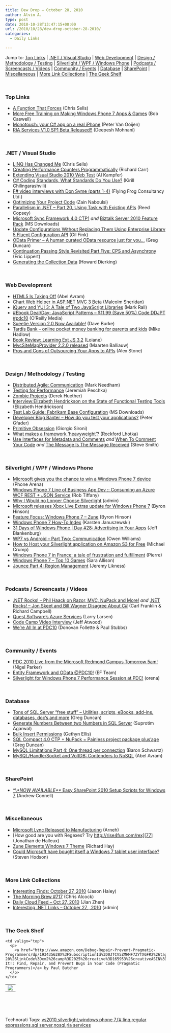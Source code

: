 ```yaml
---
title: Dew Drop – October 28, 2010
author: Alvin A.
type: post
date: 2010-10-28T13:47:15+00:00
url: /2010/10/28/dew-drop-october-28-2010/
categories:
  - Daily Links

---
```

Jump to: [Top Links][1] | [.NET / Visual Studio][2] | [Web Development][3] | [Design / Methodology / Testing][4] | [Silverlight / WPF / Windows Phone][5] | [Podcasts / Screencasts / Videos][6] | [Community / Events][7] | [Database][8] | [SharePoint][9] | [Miscellaneous][10] | [More Link Collections][11] | [The Geek Shelf][12] 

&#160;

### <a name="top"></a>Top Links

  * [A Function That Forces][13] (Chris Sells)
  * [More Free Training on Making Windows Phone 7 Apps & Games][14] (Bob Caswell)
  * [Monotouch: your C# app on a real iPhone][15] (Peter Van Ooijen)
  * <a href="http://blogs.msdn.com/b/deepm/archive/2010/10/27/ria-services-v1-0-sp1-beta-released.aspx?wa=wsignin1.0" target="_blank">RIA Services V1.0 SP1 Beta Released!!</a> (Deepesh Mohnani)

&#160;

### <a name="dotnet"></a>.NET / Visual Studio

  * [LINQ Has Changed Me][16] (Chris Sells)
  * [Creating Performance Counters Programmatically][17] (Richard Carr)
  * [Extending Visual Studio 2010 Web Test][18] (Al Kampfer)
  * [C# Coding Standards, What Standards Do You Use?][19] (Kirill Chilingarashvili)
  * [F# video interviews with Don Syme (parts 1-4)][20] (Flying Frog Consultancy Ltd.)
  * [Optimizing Your Project Code][21] (Zain Naboulsi)
  * [Parallelism in .NET – Part 20, Using Task with Existing APIs][22] (Reed Copsey)
  * [Microsoft Sync Framework 4.0 CTP1][23] _and_ [Biztalk Server 2010 Feature Pack][24] (MS Downloads)
  * [Update Configurations Without Replacing Them Using Enterprise Library 5 Fluent Configuration API][25] (Gil Fink)
  * [OData Primer &#8211; A human curated OData resource just for you…][26] (Greg Duncan)
  * [Continuation Passing Style Revisited Part Five: CPS and Asynchrony][27] (Eric Lippert)
  * [Generating the Collection Data][28] (Howard Dierking)

&#160;

### <a name="web"></a>Web Development

  * [HTML5 Is Taking Off][29] (Abel Avram)
  * [Chart Web Helper in ASP.NET MVC 3 Beta][30] (Malcolm Sheridan)
  * [jQuery and YUI 3: A Tale of Two JavaScript Libraries][31] (Mark Rall)
  * [#Ebook Deal/Day: JavaScript Patterns &#8211; $11.99 (Save 50%) Code DDJPT #pdc10][32] (O&#8217;Reilly Media)
  * [Sueetie Version 2.0 Now Available!][33] (Dave Burke)
  * [Tardis Bank – online pocket money banking for parents and kids][34] (Mike Hadlow)
  * [Book Review: Learning Ext JS 3.2][35] (Loiane)
  * [MvcSiteMapProvider 2.2.0 released][36] (Maarten Balliauw)
  * [Pros and Cons of Outsourcing Your Apps to APIs][37] (Alex Stone)

&#160;

### <a name="design"></a>Design / Methodology / Testing

  * [Distributed Agile: Communication][38] (Mark Needham)
  * [Testing for Performance][39] (Jeremiah Peschka)
  * [Zombie Projects][40] (Derek Huether)
  * [Interview:Elizabeth Hendrickson on the State of Functional Testing Tools][41] (Elizabeth Hendrickson)
  * [Test Lab Guide: Fabrikam Base Configuration][42] (MS Downloads)
  * [Developer Blog Banter &#8211; How do you test your applications?][43] (Peter Gfader)
  * [Primitive Obsession][44] (Giorgio Sironi)
  * [What makes a framework ‘heavyweight’?][45] (Rockford Lhotka)
  * [Use Interfaces for Metadata and Comments][46] _and_ [When To Comment Your Code][47] _and_ [The Message Is The Message Received][48] (Steve Smith)

&#160;

### <a name="silverlight"></a>Silverlight / WPF / Windows Phone

  * [Microsoft gives you the chance to win a Windows Phone 7 device][49] (Phone Arena)
  * [Windows Phone 7 Line of Business App Dev :: Consuming an Azure WCF REST + JSON Service][50] (Rob Tiffany)
  * [Why I Would no Longer Choose Silverlight][51] (admin)
  * [Microsoft releases Xbox Live Extras update for Windows Phone 7][52] (Byron Hinson)
  * [Feature Focus: Windows Phone 7 &#8211; Zune][53] (Byron Hinson)
  * [Windows Phone 7 How-To Index][54] (Karsten Januszewski)
  * [31 Days of Windows Phone | Day #28: Advertising in Your Apps][55] (Jeff Blankenburg)
  * [WP7 vs Android &#8211; Part Two: Communication][56] (Owen Williams)
  * [How to Host your Silverlight application on Amazon S3 for Free][57] (Michael Crump)
  * [Windows Phone 7 in France: a tale of frustration and fulfillment][58] (Pierre)
  * [Windows Phone 7 – Top 10 Games][59] (Sara Allison)
  * [Jounce Part 4: Region Management][60] (Jeremy Likness)

&#160;

### <a name="podcasts"></a>Podcasts / Screencasts / Videos

  * [.NET Rocks! &#8211; Phil Haack on Razor, MVC, NuPack and More!][61] _and_ [.NET Rocks! &#8211; Jon Skeet and Bill Wagner Disagree About C#][62] (Carl Franklin & Richard Campbell)
  * [Quest Software&#8217;s Azure Services][63] (Larry Larsen)
  * [Code Camp Video Interview][64] (Jeff Atwood)
  * [We&#8217;re All In at PDC10][65] (Donovan Follette & Paul Stubbs)

&#160;

### <a name="events"></a>Community / Events

  * [PDC 2010 Live from the Microsoft Redmond Campus Tomorrow 5am!][66] (Nigel Parker)
  * [Entity Framework and OData @PDC10!][67] (EF Team)
  * [Silverlight for Windows Phone 7 Performance Session at PDC!][68] (orena)

&#160;

### <a name="db"></a>Database

  * [Tons of SQL Server “free stuff” &#8211; Utilities, scripts, eBooks, add-ins, databases, doc’s and more][69] (Greg Duncan)
  * [Generate Numbers Between two Numbers in SQL Server][70] (Suprotim Agarwal)
  * [Bulk Insert Permissions][71] (Gethyn Ellis)
  * [SQL Compact 4.0 CTP + NuPack = Painless project package plus’age][72] (Greg Duncan)
  * [MySQL Limitations Part 4: One thread per connection][73] (Baron Schwartz)
  * [MySQL/HandlerSocket and VoltDB: Contenders to NoSQL][74] (Abel Avram)

&#160;

### <a name="sp"></a>SharePoint

  * [\*\\*\*NOW AVAILABLE\*\** Easy SharePoint 2010 Setup Scripts for Windows 7][75] (Andrew Connell)

&#160;

### <a name="misc"></a>Miscellaneous

  * [Microsoft Lync Released to Manufacturing][76] (Arneh)
  * [How good are you with Regexes? Try http://rise4fun.com/rex][77] (Jonathan de Halleux)
  * [Zune Elements Windows 7 Theme][78] (Richard Hay)
  * [Could Microsoft have bought itself a Windows 7 tablet user interface?][79] (Steven Hodson)

&#160;

### <a name="links"></a>More Link Collections

  * [Interesting Finds: October 27, 2010][80] (Jason Haley)
  * [The Morning Brew #717][81] (Chris Alcock)
  * [Daily Cloud Feed &#8211; Oct 27, 2010][82] (Jian Zhen)
  * [Interesting .NET Links – October 27 , 2010][83] (admin)

&#160;

### <a name="shelf"></a>The Geek Shelf

<table border="0" cellspacing="0" cellpadding="0">
  <tr>
    <td>
      <img data-recalc-dims="1" decoding="async" src="https://i0.wp.com/ecx.images-amazon.com/images/I/31xF4DWc2mL._SL160_.jpg?w=660" />
    </td>
    
    <td valign="top">
      <p>
        <a href="http://www.amazon.com/Debug-Repair-Prevent-Pragmatic-Programmers/dp/193435628X%3FSubscriptionId%3D0JTCV5ZMHMF7ZYTXGFR2%26tag%3Dbrdicr-20%26linkCode%3Dxm2%26camp%3D2025%26creative%3D165953%26creativeASIN%3D193435628X">Debug It!: Find, Repair, and Prevent Bugs in Your Code (Pragmatic Programmers)</a> by Paul Butcher
      </p>
    </td>
  </tr>
</table>

&#160;

<div style="padding-bottom: 0px; margin: 0px; padding-left: 0px; padding-right: 0px; display: inline; float: none; padding-top: 0px" id="scid:C16BAC14-9A3D-4c50-9394-FBFEF7A93539:e8a53c5b-510d-4290-86b0-b2199beaa6e0" class="wlWriterEditableSmartContent">
  <!--dotnetkickit-->
</div>

&#160;

<div style="padding-bottom: 0px; margin: 0px; padding-left: 0px; padding-right: 0px; display: inline; float: none; padding-top: 0px" id="scid:0767317B-992E-4b12-91E0-4F059A8CECA8:21fff3ab-a382-4e33-984d-3c4b2140c397" class="wlWriterEditableSmartContent">
  Technorati Tags: <a href="http://technorati.com/tags/vs2010" rel="tag">vs2010</a>,<a href="http://technorati.com/tags/silverlight" rel="tag">silverlight</a>,<a href="http://technorati.com/tags/windows+phone+7" rel="tag">windows phone 7</a>,<a href="http://technorati.com/tags/f%23" rel="tag">f#</a>,<a href="http://technorati.com/tags/linq" rel="tag">linq</a>,<a href="http://technorati.com/tags/regular+expressions" rel="tag">regular expressions</a>,<a href="http://technorati.com/tags/sql+server" rel="tag">sql server</a>,<a href="http://technorati.com/tags/nosql" rel="tag">nosql</a>,<a href="http://technorati.com/tags/ria+services" rel="tag">ria services</a>
</div>

 [1]: https://morningdew-bpc6g3a0fgaxdxcu.eastus2-01.azurewebsites.net/#top
 [2]: https://morningdew-bpc6g3a0fgaxdxcu.eastus2-01.azurewebsites.net/#dotnet
 [3]: https://morningdew-bpc6g3a0fgaxdxcu.eastus2-01.azurewebsites.net/#web
 [4]: https://morningdew-bpc6g3a0fgaxdxcu.eastus2-01.azurewebsites.net/#design
 [5]: https://morningdew-bpc6g3a0fgaxdxcu.eastus2-01.azurewebsites.net/#silverlight
 [6]: https://morningdew-bpc6g3a0fgaxdxcu.eastus2-01.azurewebsites.net/#podcasts
 [7]: https://morningdew-bpc6g3a0fgaxdxcu.eastus2-01.azurewebsites.net/#events
 [8]: https://morningdew-bpc6g3a0fgaxdxcu.eastus2-01.azurewebsites.net/#db
 [9]: https://morningdew-bpc6g3a0fgaxdxcu.eastus2-01.azurewebsites.net/#sp
 [10]: https://morningdew-bpc6g3a0fgaxdxcu.eastus2-01.azurewebsites.net/#misc
 [11]: https://morningdew-bpc6g3a0fgaxdxcu.eastus2-01.azurewebsites.net/#links
 [12]: https://morningdew-bpc6g3a0fgaxdxcu.eastus2-01.azurewebsites.net/#shelf
 [13]: http://www.sellsbrothers.com/posts/details/12683
 [14]: http://borntolearn.mslearn.net/wp7/b/weblog/archive/2010/10/27/more-free-training-on-making-windows-phone-7-apps-amp-games.aspx
 [15]: http://codebetter.com/blogs/peter.van.ooijen/archive/2010/10/28/monotouch-your-c-app-on-a-real-iphone.aspx
 [16]: http://www.sellsbrothers.com/posts/details/12686
 [17]: http://feedproxy.google.com/~r/BlackwaspLatestAdditions/~3/DHcxSNgQCl4/CreatePerformanceCounters.aspx
 [18]: http://feedproxy.google.com/~r/AlkampferEng/~3/VE2jYUeOruE/
 [19]: http://feedproxy.google.com/~r/DevArchive/~3/Yfdv_dJ4xnE/c-coding-standards-what-standards-do.html
 [20]: http://fsharpnews.blogspot.com/2010/10/introduction-to-f-with-don-syme-part-1.html
 [21]: http://feedproxy.google.com/~r/zainnab/~3/gxsEGII57g8/optimizing-your-project-code-vstipproj0014.aspx
 [22]: http://feedproxy.google.com/~r/ReedCopsey/~3/aXzRIlEr5QQ/
 [23]: http://feedproxy.google.com/~r/MicrosoftDownloadCenter/~3/I-VQCum0fTE/details.aspx
 [24]: http://feedproxy.google.com/~r/MicrosoftDownloadCenter/~3/plc0XJpe3OA/details.aspx
 [25]: http://feedproxy.google.com/~r/GilFinkBlog/~3/CWi7lc5xEx8/update-configurations-without-replace-with-enterprise-library-5-fluent-configuration-api.aspx
 [26]: http://coolthingoftheday.blogspot.com/2010/10/odata-primer-human-curated-odata.html
 [27]: http://blogs.msdn.com/b/ericlippert/archive/2010/10/27/continuation-passing-style-revisited-part-five-cps-and-asynchrony.aspx
 [28]: http://codebetter.com/blogs/howard.dierking/archive/2010/10/27/generating-the-collection-data.aspx
 [29]: http://www.infoq.com/news/2010/10/HTML5-Is-Taking-Off
 [30]: http://feedproxy.google.com/~r/netCurryRecentArticles/~3/3772GwMSfVk/ShowArticle.aspx
 [31]: http://feeds.yuiblog.com/~r/YahooUserInterfaceBlog/~3/Tm2vgJY6EDA/
 [32]: http://feeds.oreilly.com/~r/oreilly/news/~3/4z-YpKGwGSI/
 [33]: http://feedproxy.google.com/~r/DaveBurke/~3/DqxlN1GjSFI/post.aspx
 [34]: http://feedproxy.google.com/~r/CodeRant/~3/hFS6Pgz6yY8/tardis-bank-online-pocket-money-banking.html
 [35]: http://feeds.dzone.com/~r/zones/css/~3/Jpapt6Gk68U/book-review-learning-ext-js-32
 [36]: http://blog.maartenballiauw.be/post.aspx?id=23348170-00eb-4852-a814-7a8ed80a5590
 [37]: http://feedproxy.google.com/~r/ProgrammableWeb/~3/cGNPAy8HTug/
 [38]: http://feedproxy.google.com/~r/MarkNeedham/~3/2hnUwlPJYeg/
 [39]: http://feedproxy.google.com/~r/facility9/~3/0_usCg2qnf8/testing-for-performance
 [40]: http://feeds.dzone.com/~r/zones/agile/~3/p58dcSN7jAw/zombie-projects
 [41]: http://www.infoq.com/interviews/elizabeth-hendrickson-aaftt
 [42]: http://feedproxy.google.com/~r/MicrosoftDownloadCenter/~3/Ho5fg-m42Q4/details.aspx
 [43]: http://feedproxy.google.com/~r/PeterGfader/~3/WAiEAeywoNs/developer-blog-banter-how-do-you-test.html
 [44]: http://feeds.dzone.com/~r/zones/agile/~3/WCGebaayIZI/primitive-obsession
 [45]: http://www.lhotka.net/weblog/WhatMakesAFrameworkLsquoheavyweightrsquo.aspx
 [46]: http://stevesmithblog.com/blog/use-interfaces-for-metadata-and-comments/
 [47]: http://stevesmithblog.com/blog/when-to-comment-your-code/
 [48]: http://stevesmithblog.com/blog/the-message-is-the-message-received/
 [49]: http://feedproxy.google.com/~r/phonearena/ySoL/~3/BY0mzb05_BA/Microsoft-gives-you-the-chance-to-win-a-Windows-Phone-7-device_id14233
 [50]: http://robtiffany.com/windows-phone-7/windows-phone-7-line-of-business-app-dev-consuming-an-azure-wcf-rest-json-service
 [51]: http://www.ytechie.com/2010/10/why-i-would-no-longer-choose-silverlight.html
 [52]: http://www.neowin.net/news/microsoft-releases-xbox-live-extras-update-for-windows-phone-7
 [53]: http://www.neowin.net/news/feature-focus-windows-phone-7---zune
 [54]: http://rhizohm.net/irhetoric/post/2010/10/27/Windows-Phone-7-How-To-Index.aspx
 [55]: http://feedproxy.google.com/~r/Blankenthoughts/~3/O_hC-oR1878/post.aspx
 [56]: http://www.neowin.net/news/wp7-vs-android---part-2-communication
 [57]: http://michaelcrump.net/archive/2010/10/28/how-to-host-your-silverlight-application-on-amazon-s3-for.aspx
 [58]: http://feedproxy.google.com/~r/Winextra/~3/oOzgAEjX73c/
 [59]: http://feedproxy.google.com/~r/ubelly/~3/JnIBl0fX5RE/
 [60]: http://feedproxy.google.com/~r/CSharperImage/~3/ja_RE2poqTA/jounce-part-4-region-management.html
 [61]: http://www.dotnetrocks.com/default.aspx?ShowNum=606
 [62]: http://www.dotnetrocks.com/default.aspx?ShowNum=700
 [63]: http://channel9.msdn.com/posts/Quest-Softwares-Azure-Services
 [64]: http://blog.stackoverflow.com/2010/10/code-camp-video-interview/
 [65]: http://channel9.msdn.com/Shows/SharePointSideshow/Were-All-In-at-PDC10
 [66]: http://blogs.msdn.com/b/nigel/archive/2010/10/28/pdc-2010-live-from-the-microsoft-redmond-campus-tomorrow-5am.aspx
 [67]: http://blogs.msdn.com/b/adonet/archive/2010/10/27/entity-framework-and-odata-pdc10.aspx
 [68]: http://blogs.msdn.com/b/slmperf/archive/2010/10/28/silverlight-for-windows-phone-7-performance-session-at-pdc.aspx
 [69]: http://coolthingoftheday.blogspot.com/2010/10/tons-of-sql-server-free-stuff-utilities.html
 [70]: http://feedproxy.google.com/~r/sqlservercurry/blog/~3/JcvynHoexhA/generate-numbers-between-two-numbers-in.html
 [71]: http://feedproxy.google.com/~r/sqlserverpedia/~3/vAMc1ADru8c/
 [72]: http://coolthingoftheday.blogspot.com/2010/10/sql-compact-40-ctp-nupack-painless.html
 [73]: http://www.mysqlperformanceblog.com/2010/10/27/mysql-limitations-part-4-one-thread-per-connection/
 [74]: http://www.infoq.com/news/2010/10/MySQL-HandlerSocket-VoltDB
 [75]: http://feedproxy.google.com/~r/AndrewConnell/~3/KiSjoYZRZtY/now-available-easy-sharepoint-2010-setup-scripts-for-windows-7.aspx
 [76]: http://www.winbeta.org/?q=news/microsoft-lync-released-manufacturing
 [77]: http://feedproxy.google.com/~r/PelisFarm/~3/jwebc9SG_Tg/HowGoodAreYouWithRegexesTryHttprise4funcomrex.aspx
 [78]: http://www.windowsobserver.com/2010/10/27/zune-elements-windows-7-theme/
 [79]: http://feedproxy.google.com/~r/Winextra/~3/_DVL7WmC7Fc/
 [80]: http://jasonhaley.com/blog/post.aspx?id=f570af66-b91d-4347-aee7-501af97cd3ee
 [81]: http://feedproxy.google.com/~r/ReflectivePerspective/~3/CAPVFt13iRo/
 [82]: http://feedproxy.google.com/~r/onsaas/~3/tGenoqHf5Lk/
 [83]: http://techblog.ginktage.com/2010/10/interesting-net-links-october-27-2010/